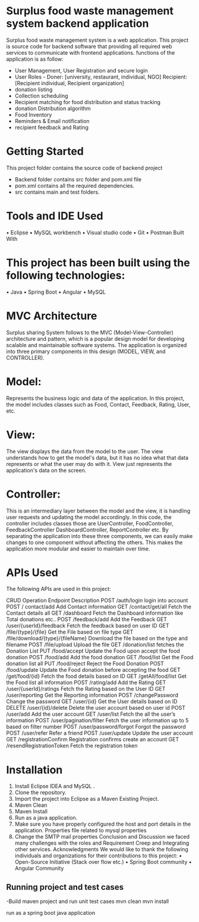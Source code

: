 # Surplus food waste management system backend application
 
Surplus food waste management system is a web application. This project is source code for backend software that providing all required web services to communicate with frontend applications. 
functions of the application is as follow:

- User Management, User Registration and secure login
- User Roles - Doner: [university, restaurant, individual, NGO] Recipient: [Recipient individual, Recipient organization]
- donation listing
- Collection scheduling 
- Recipient matching for food distribution and status tracking
- donation Distribution algorithm
- Food Inventory 
- Reminders & Email notification
- recipient feedback and Rating


# Getting Started
This project folder contains the source code of backend project
- Backend folder contains src folder and pom.xml file
- pom.xml contains all the required dependencies. 
- src contains main and test folders.
# Tools and IDE Used
•	Eclipse
•	MySQL workbench
•	Visual studio code
•	Git
•	Postman
Built With
# This project has been built using the following technologies:
•	Java
•	Spring Boot
•	Angular
•	MySQL
# MVC Architecture
Surplus sharing System follows to the MVC (Model-View-Controller) architecture and pattern, which is a popular design model for developing scalable and maintainable software systems. The application is organized into three primary components in this design (MODEL, VIEW, and CONTROLLER).
# Model:
Represents the business logic and data of the application. In this project, the model includes classes such as Food, Contact, Feedback, Rating, User, etc.
# View:
The view displays the data from the model to the user. The view understands how to get the model's data, but it has no idea what that data represents or what the user may do with it. View just represents the application's data on the screen.
# Controller:
This is an intermediary layer between the model and the view, it is handling user requests and updating the model accordingly. In this code, the controller includes classes those are UserController, FoodController, FeedbackController DashboardController, ReportController etc.
By separating the application into these three components, we can easily make changes to one component without affecting the others. This makes the application more modular and easier to maintain over time.
# APIs Used
The following APIs are used in this project:

CRUD Operation	Endpoint	Description
POST	/auth/login	login into account
POST	/ contact/add	Add Contact information
GET	/contact/get/all	Fetch the Contact details all
GET	/dashboard	Fetch the Dashboard information like Total donations etc..
POST	/feedback/add	Add the Feedback
GET	/user/{userId}/feedback	Fetch the feedback based on user ID
GET	/file/{type}/{file}	Get the File based on file type
GET	/file/download/{type}/{fileName}	Download the file based on the type and filename
POST	/file/upload	Upload the file
GET	/donation/list	fetches the Donation List
PUT	/food/accept	Update the Food upon accept the food donation
POST	/food/add	Add the food donation
GET	/food/list	Get the Food donation list all 
PUT	/food/reject	Reject the Food Donation
POST	/food/update	Update the Food donation before accepting the food 
GET	/get/food/{id}	Fetch the food details based on ID
GET	/getAll/food/list	Get the Food list all information 
POST	/rating/add	Add the Rating
GET	/user/{userId}/ratings	Fetch the Rating based on the User ID
GET	/user/reporting	Get the Reporting information
POST	/changePassword	Change the password
GET	 /user/{id}	Get the User details based on ID 
DELETE	/user/{id}/delete	Delete the user account based on user id
POST	/user/add	Add the user account
GET	 /user/list	Fetch the all the user’s information
POST	/user/pagination/filter	Fetch the user information up to 5 based on filter number
POST	/user/password/forgot	Forgot the password
POST	 /user/refer	Refer a friend
POST	/user/update	Update the user account
GET	/registrationConfirm	Registration confirms create an account
GET	/resendRegistrationToken	Fetch the registration token

# Installation
1.	Install Eclipse IDEA and MySQL .
2.	Clone the repository.
3.	Import the project into Eclipse as a Maven Existing Project.
4.	Maven Clean 
5.	Maven Install
6.	Run as a java application.
7.	Make sure you have properly configured the host and port details in the application. Properties file related to mysql properties
8.	Change the SMTP mail properties
Conclusion and Discussion
we faced many challenges with the roles and Requirement Creep and Integrating other services.
Acknowledgments
We would like to thank the following individuals and organizations for their contributions to this project:
•	Open-Source Initiative (Stack over flow etc.)
•	Spring Boot community
•	Angular Community



## Running project and test cases
-Build maven project and run unit test cases 
mvn clean
mvn install

run as a spring boot java application

